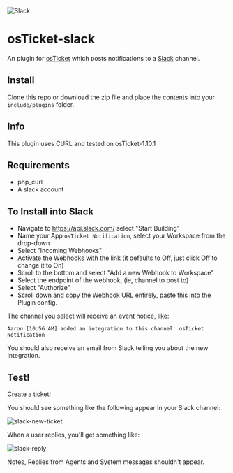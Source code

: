 ![Slack](https://a.slack-edge.com/ae57/img/slack_api_logo.png)

osTicket-slack
==============
An plugin for [osTicket](https://osticket.com) which posts notifications to a [Slack](https://slack.com) channel.

Install
--------
Clone this repo or download the zip file and place the contents into your `include/plugins` folder.

Info
------
This plugin uses CURL and tested on osTicket-1.10.1

## Requirements
- php_curl
- A slack account

## To Install into Slack 
- Navigate to https://api.slack.com/ select "Start Building"
- Name your App `osTicket Notification`, select your Workspace from the drop-down
- Select "Incoming Webhooks"
- Activate the Webhooks with the link (it defaults to Off, just click Off to change it to On)
- Scroll to the bottom and select "Add a new Webhook to Workspace"
- Select the endpoint of the webhook, (ie, channel to post to)
- Select "Authorize"
- Scroll down and copy the Webhook URL entirely, paste this into the Plugin config.

The channel you select will receive an event notice, like:
```
Aaron [10:56 AM] added an integration to this channel: osTicket Notification
```
You should also receive an email from Slack telling you about the new Integration.

## Test!
Create a ticket!

You should see something like the following appear in your Slack channel:

![slack-new-ticket](https://user-images.githubusercontent.com/5077391/31571958-b59106a4-b0e7-11e7-93ce-ce930e7ed0b1.png)

When a user replies, you'll get something like:

![slack-reply](https://user-images.githubusercontent.com/5077391/31571923-88310d4e-b0e7-11e7-8e2e-d3eacdac0fa6.png)

Notes, Replies from Agents and System messages shouldn't appear.
